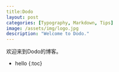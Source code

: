 ```yaml
---
title:Dodo
layout: post
categories: [Typography, Markdown, Tips]
image: /assets/img/logo.jpg
description: "Welcome to Dodo."
---
```


欢迎来到Dodo的博客。

* hello
{:toc}
